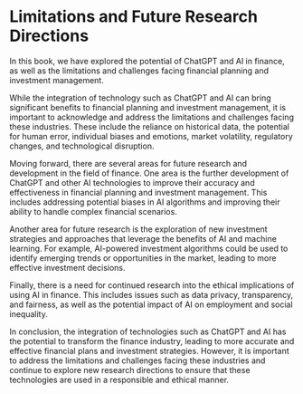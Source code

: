 Limitations and Future Research Directions
======================================================

In this book, we have explored the potential of ChatGPT and AI in finance, as well as the limitations and challenges facing financial planning and investment management.

While the integration of technology such as ChatGPT and AI can bring significant benefits to financial planning and investment management, it is important to acknowledge and address the limitations and challenges facing these industries. These include the reliance on historical data, the potential for human error, individual biases and emotions, market volatility, regulatory changes, and technological disruption.

Moving forward, there are several areas for future research and development in the field of finance. One area is the further development of ChatGPT and other AI technologies to improve their accuracy and effectiveness in financial planning and investment management. This includes addressing potential biases in AI algorithms and improving their ability to handle complex financial scenarios.

Another area for future research is the exploration of new investment strategies and approaches that leverage the benefits of AI and machine learning. For example, AI-powered investment algorithms could be used to identify emerging trends or opportunities in the market, leading to more effective investment decisions.

Finally, there is a need for continued research into the ethical implications of using AI in finance. This includes issues such as data privacy, transparency, and fairness, as well as the potential impact of AI on employment and social inequality.

In conclusion, the integration of technologies such as ChatGPT and AI has the potential to transform the finance industry, leading to more accurate and effective financial plans and investment strategies. However, it is important to address the limitations and challenges facing these industries and continue to explore new research directions to ensure that these technologies are used in a responsible and ethical manner.
